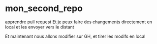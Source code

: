 # mon_second_repo

apprendre pull request
Et je peux faire des changements directement en local et les envoyer vers le distant

Et maintenant nous allons modifier sur GH, et tirer les modifs en local
